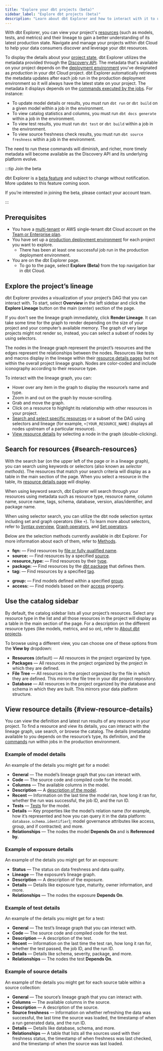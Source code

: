 ```yaml
---
title: "Explore your dbt projects (beta)"
sidebar_label: "Explore dbt projects (beta)"
description: "Learn about dbt Explorer and how to interact with it to understand, improve, and leverage your data pipelines."
---
```


With dbt Explorer, you can view your project's [resources](/docs/build/projects) (such as models, tests, and metrics) and their <Term id="data-lineage">lineage</Term> to gain a better understanding of its latest production state. Navigate and manage your projects within dbt Cloud to help your data consumers discover and leverage your dbt resources.

To display the details about your [project state](/docs/dbt-cloud-apis/project-state), dbt Explorer utilizes the metadata provided through the [Discovery API](/docs/dbt-cloud-apis/discovery-api). The metadata that's available on your project depends on the [deployment environment](/docs/deploy/deploy-environments) you've designated as _production_ in your dbt Cloud project. dbt Explorer automatically retrieves the metadata updates after each job run in the production deployment environment so it will always have the latest state on your project. The metadata it displays depends on the [commands executed by the jobs](/docs/deploy/job-commands). For instance:

- To update model details or results, you must run `dbt run` or `dbt build` on a given model within a job in the environment.
- To view catalog statistics and columns, you must run `dbt docs generate` within a job in the environment.
- To view test results, you must run `dbt test` or `dbt build` within a job in the environment.
- To view source freshness check results, you must run `dbt source freshness` within a job in the environment.

The need to run these commands will diminish, and richer, more timely metadata will become available as the Discovery API and its underlying platform evolve.

:::tip Join the beta

dbt Explorer is a [beta feature](/docs/dbt-versions/product-lifecycles#dbt-cloud) and subject to change without notification. More updates to this feature coming soon.

If you’re interested in joining the beta, please contact your account team.
 
:::

## Prerequisites

- You have a [multi-tenant](/docs/cloud/about-cloud/tenancy#multi-tenant) or AWS single-tenant dbt Cloud account on the [Team or Enterprise plan](https://www.getdbt.com/pricing/).
- You have set up a [production deployment environment](/docs/deploy/deploy-environments#set-as-production-environment-beta) for each project you want to explore.
    - There has been at least one successful job run in the production deployment environment.
- You are on the dbt Explorer page.
    - To go to the page, select **Explore (Beta)** from the top navigation bar in dbt Cloud.

## Explore the project’s lineage

dbt Explorer provides a visualization of your project’s <Term id="dag">DAG</Term> that you can interact with. To start, select **Overview** in the left sidebar and click the **Explore Lineage** button on the main (center) section of the page. 

If you don't see the lineage graph immediately, click **Render Lineage**. It can take some time for the graph to render depending on the size of your project and your computer’s available memory. The graph of very large projects might not render so, instead, you can select a subset of nodes by using selectors.

The nodes in the lineage graph represent the project’s resources and the edges represent the relationships between the nodes. Resources like tests and macros display in the lineage within their [resource details pages](#view-resource-details) but not within the overall project lineage graph. Nodes are color-coded and include iconography according to their resource type.

To interact with the lineage graph, you can:

- Hover over any item in the graph to display the resource’s name and type.
- Zoom in and out on the graph by mouse-scrolling.
- Grab and move the graph.
- Click on a resource to highlight its relationship with other resources in your project.
- [Search and select specific resources](#search-resources) or a subset of the DAG using selectors and lineage (for example, `+[YOUR_RESOURCE_NAME]` displays all nodes upstream of a particular resource).
- [View resource details](#view-resource-details) by selecting a node in the graph (double-clicking).


<Lightbox src="/img/docs/collaborate/dbt-explorer/lineage-v1.gif" title="Explore the lineage graph" />


## Search for resources {#search-resources}
With the search bar (on the upper left of the page or in a lineage graph), you can search using keywords or selectors (also known as *selector methods*). The resources that match your search criteria will display as a table in the main section of the page. When you select a resource in the table, its [resource details page](#view-resource-details) will display.

When using keyword search, dbt Explorer will search through your resources using metadata such as resource type, resource name, column name, source name, tags, schema, database, version, alias/identifier, and package name.

When using selector search, you can utilize the dbt node selection syntax including set and graph operators (like `+`). To learn more about selectors, refer to [Syntax overview](/reference/node-selection/syntax), [Graph operators](/reference/node-selection/graph-operators), and [Set operators](/reference/node-selection/set-operators). 

Below are the selection methods currently available in dbt Explorer. For more information about each of them, refer to [Methods](/reference/node-selection/methods).   

- **fqn:** &mdash; Find resources by [file or fully qualified name](/reference/node-selection/methods#the-file-or-fqn-method).
- **source:** &mdash; Find resources by a specified [source](/reference/node-selection/methods#the-source-method).
- **resource_type:** &mdash; Find resources by their [type](/reference/node-selection/methods#the-resource_type-method).
- **package:** &mdash; Find resources by the [dbt package](/reference/node-selection/methods#the-package-method) that defines them.
- **tag:** &mdash; Find resources by a specified [tag](/reference/node-selection/methods#the-tag-method).

<VersionBlock firstVersion="1.5">

- **group:** &mdash; Find models defined within a specified [group](/reference/node-selection/methods#the-group-method).
- **access:** &mdash; Find models based on their [access](/reference/node-selection/methods#the-access-method) property.

</VersionBlock>

<Lightbox src="/img/docs/collaborate/dbt-explorer/search-v1.gif" title="Explore the search bar" />

## Use the catalog sidebar

By default, the catalog sidebar lists all your project’s resources. Select any resource type in the list and all those resources in the project will display as a table in the main section of the page. For a description on the different resource types (like models, metrics, and so on), refer to [About dbt projects](https://docs.getdbt.com/docs/build/projects). 

To browse using a different view, you can choose one of these options from the **View by** dropdown:

- **Resources** (default) &mdash; All resources in the project organized by type.
- **Packages** &mdash; All resources in the project organized by the project in which they are defined.
- **File Tree** &mdash; All resources in the project organized by the file in which they are defined. This mirrors the file tree in your dbt project repository.
- **Database** &mdash; All resources in the project organized by the database and schema in which they are built. This mirrors your data platform structure.

<Lightbox src="/img/docs/collaborate/dbt-explorer/catalog-sidebar-v1.gif" title="Explore the catalog sidebar" />

## View resource details {#view-resource-details}
You can view the definition and latest run results of any resource in your project. To find a resource and view its details, you can interact with the lineage graph, use search, or browse the catalog. The details (metadata) available to you depends on the resource’s type, its definition, and the [commands](/docs/deploy/job-commands) run within jobs in the production environment. 

<Lightbox src="/img/docs/collaborate/dbt-explorer/model-resource-details-v1.gif" title="Explore a model's resource details" />



### Example of model details

An example of the details you might get for a model:

- **General** — The model’s lineage graph that you can interact with.
- **Code** — The source code and compiled code for the model.
- **Columns** — The available columns in the model.
- **Description** — A [description of the model](/docs/collaborate/documentation#adding-descriptions-to-your-project).
- **Recent** — Information on the last time the model ran, how long it ran for, whether the run was successful, the job ID, and the run ID.
- **Tests** — [Tests](/docs/build/tests) for the model.
- **Details** — Key properties like the model’s relation name (for example, how it’s represented and how you can query it in the data platform: `database.schema.identifier`); model governance attributes like access, group, and if contracted; and more.
- **Relationships** — The nodes the model **Depends On** and is **Referenced by.**

### Example of exposure details

An example of the details you might get for an exposure:

- **Status** — The status on data freshness and data quality.
- **Lineage** — The exposure’s lineage graph.
- **Description** — A description of the exposure.
- **Details** — Details like exposure type, maturity, owner information, and more.
- **Relationships** — The nodes the exposure **Depends On**.

### Example of test details

An example of the details you might get for a test:

- **General** — The test’s lineage graph that you can interact with.
- **Code** — The source code and compiled code for the test.
- **Description** — A description of the test.
- **Recent** — Information on the last time the test ran, how long it ran for, whether the test passed, the job ID, and the run ID.
- **Details** — Details like schema, severity, package, and more.
- **Relationships** — The nodes the test **Depends On**.

### Example of source details

An example of the details you might get for each source table within a source collection:

- **General** — The source’s lineage graph that you can interact with.
- **Columns** — The available columns in the source.
- **Description** — A description of the source.
- **Source freshness** — Information on whether refreshing the data was successful, the last time the source was loaded, the timestamp of when a run generated data, and the run ID.
- **Details** — Details like database, schema, and more.
- **Relationships** — A table that lists all the sources used with their freshness status, the timestamp of when freshness was last checked, and the timestamp of when the source was last loaded.